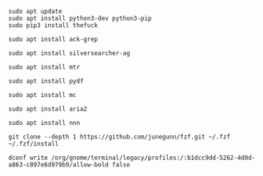 ```
sudo apt update
sudo apt install python3-dev python3-pip
sudo pip3 install thefuck
```

`sudo apt install ack-grep`

`sudo apt install silversearcher-ag`

`sudo apt install mtr`

`sudo apt install pydf`

`sudo apt install mc`

`sudo apt install aria2`

`sudo apt install nnn`

```
git clone --depth 1 https://github.com/junegunn/fzf.git ~/.fzf
~/.fzf/install
```

```
dconf write /org/gnome/terminal/legacy/profiles:/:b1dcc9dd-5262-4d8d-a863-c897e6d979b9/allow-bold false
```
